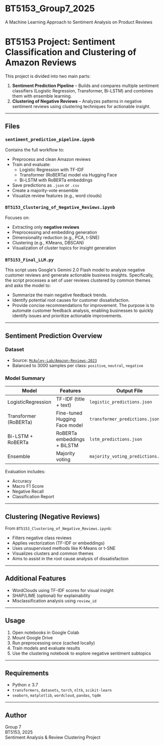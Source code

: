 # BT5153_Group7_2025
A Machine Learning Approach to Sentiment Analysis on Product Reviews


# BT5153 Project: Sentiment Classification and Clustering of Amazon Reviews

This project is divided into two main parts:
1. **Sentiment Prediction Pipeline** – Builds and compares multiple sentiment classifiers (Logistic Regression, Transformer, Bi-LSTM) and combines them with ensemble learning.
2. **Clustering of Negative Reviews** – Analyzes patterns in negative sentiment reviews using clustering techniques for actionable insight.

---

##  Files

### `sentiment_prediction_pipeline.ipynb`
Contains the full workflow to:
- Preprocess and clean Amazon reviews
- Train and evaluate:
  - Logistic Regression with TF-IDF
  - Transformer (RoBERTa) model via Hugging Face
  - Bi-LSTM with RoBERTa embeddings
- Save predictions as `.json` or `.csv`
- Create a majority-vote ensemble
- Visualize review features (e.g., word clouds)

### `BT5153_Clustering_of_Negative_Reviews.ipynb`
Focuses on:
- Extracting only **negative reviews**
- Preprocessing and embedding generation
- Dimensionality reduction (e.g., PCA, t-SNE)
- Clustering (e.g., KMeans, DBSCAN)
- Visualization of cluster topics for insight generation
  
### `BT5153_Final_LLM.py`
This script uses Google's Gemini 2.0 Flash model to analyze negative customer reviews and generate actionable business insights.
Specifically, the script processes a set of user reviews clustered by common themes and asks the model to:
- Summarize the main negative feedback trends.
- Identify potential root causes for customer dissatisfaction.
- Provide concise recommendations for improvement.
The purpose is to automate customer feedback analysis, enabling businesses to quickly identify issues and prioritize actionable improvements.

---

##  Sentiment Prediction Overview

### Dataset
- Source: [`McAuley-Lab/Amazon-Reviews-2023`](https://huggingface.co/datasets/McAuley-Lab/Amazon-Reviews-2023)
- Balanced to 3000 samples per class: `positive`, `neutral`, `negative`

### Model Summary

| Model             | Features                  | Output File                          |
|------------------|---------------------------|--------------------------------------|
| LogisticRegression | TF-IDF (title + text)     | `logistic_predictions.json`          |
| Transformer (RoBERTa) | Fine-tuned Hugging Face model | `transformer_predictions.json`        |
| Bi-LSTM + RoBERTa | RoBERTa embeddings + BiLSTM | `lstm_predictions.json`              |
| Ensemble          | Majority voting            | `majority_voting_predictions.json`   |

Evaluation includes:
- Accuracy
- Macro F1 Score
- Negative Recall
- Classification Report

---

##  Clustering (Negative Reviews)

From `BT5153_Clustering_of_Negative_Reviews.ipynb`:
- Filters negative class reviews
- Applies vectorization (TF-IDF or embeddings)
- Uses unsupervised methods like K-Means or t-SNE
- Visualizes clusters and common themes
- Aims to assist in the root cause analysis of dissatisfaction

---

##  Additional Features

- WordClouds using TF-IDF scores for visual insight
- SHAP/LIME (optional) for explainability
- Misclassification analysis using `review_id`

---

##  Usage

1. Open notebooks in Google Colab
2. Mount Google Drive
3. Run preprocessing once (cached locally)
4. Train models and evaluate results
5. Use the clustering notebook to explore negative sentiment subtopics

---

##  Requirements

- Python ≥ 3.7
- `transformers`, `datasets`, `torch`, `nltk`, `scikit-learn`
- `seaborn`, `matplotlib`, `wordcloud`, `pandas`, `tqdm`

---

##  Author

Group 7  
BT5153, 2025  
Sentiment Analysis & Review Clustering Project
